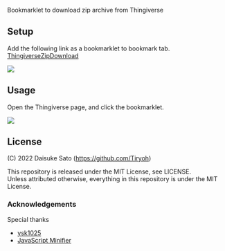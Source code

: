 
Bookmarklet to download zip archive from Thingiverse

## Setup

Add the following link as a bookmarklet to bookmark tab.  
<a href='javascript:!function(){if(url=document.location.href,-1!=url.indexOf("thingiverse.com")){const[e,o]=url.match(/https?:\/\/www\.thingiverse\.com\/thing:([0-9]*)\/?(.*)/),n="https://thingiverse.com/thing:"+o+"/zip";console.log("Opening "+n+" Bookmarklet Version 0.0.1"),document.location.href=n}else alert("Try this on thingiverse.com. Bookmarklet Version 0.0.1
"+url)}();'>ThingiverseZipDownload</a>

![](https://i.gyazo.com/61e16a78055511969da598b6342cb0f1.gif)

## Usage

Open the Thingiverse page, and click the bookmarklet.

![](https://i.gyazo.com/9e04d35d28f6dc11802e8e53dc5dd3ab.gif)

## License

(C) 2022 Daisuke Sato (https://github.com/Tiryoh)

This repository is released under the MIT License, see LICENSE.  
Unless attributed otherwise, everything in this repository is under the MIT License.

### Acknowledgements

Special thanks

* [ysk1025](https://twitter.com/ysk1025)
* [JavaScript Minifier](https://www.toptal.com/developers/javascript-minifier/)
